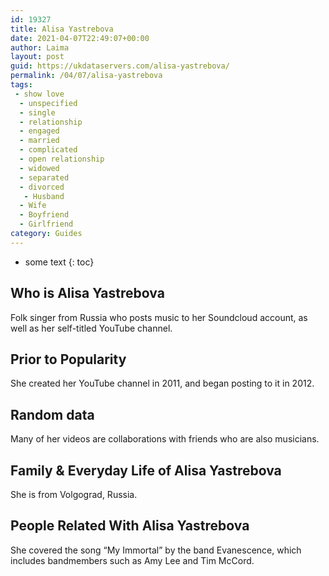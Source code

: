 ```yaml
---
id: 19327
title: Alisa Yastrebova
date: 2021-04-07T22:49:07+00:00
author: Laima
layout: post
guid: https://ukdataservers.com/alisa-yastrebova/
permalink: /04/07/alisa-yastrebova
tags:
 - show love
  - unspecified
  - single
  - relationship
  - engaged
  - married
  - complicated
  - open relationship
  - widowed
  - separated
  - divorced
   - Husband
  - Wife
  - Boyfriend
  - Girlfriend
category: Guides
---
```


* some text
{: toc}


## Who is Alisa Yastrebova
                  
                  
                  
Folk singer from Russia who posts music to her Soundcloud account, as well as her self-titled YouTube channel.
                  
              
            
              
            
                
                
                
## Prior to Popularity
                  
                  
                  
She created her YouTube channel in 2011, and began posting to it in 2012.
                  
              
            
              
            
                
                
                
## Random data
                  
                  
                  
Many of her videos are collaborations with friends who are also musicians.
                  
              
            
              
            
                
                
                
## Family & Everyday Life of Alisa Yastrebova
                  
                  
                  
She is from Volgograd, Russia.
                  
              
            
              
            
                
                
                
## People Related With Alisa Yastrebova
                  
                  
                  
She covered the song &#8220;My Immortal&#8221; by the band Evanescence, which includes bandmembers such as Amy Lee and Tim McCord.
                  
              
            
              
            
                
              
            
              
              
            
            
              
            
          
          
          